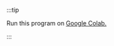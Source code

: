 :::tip

Run this program on <a href='https://colab.research.google.com/drive/1Sq6LjL8sktwJ0HkMQ3gPg_OnX_vKPYuC?usp=sharing'>Google Colab.</a>

:::
